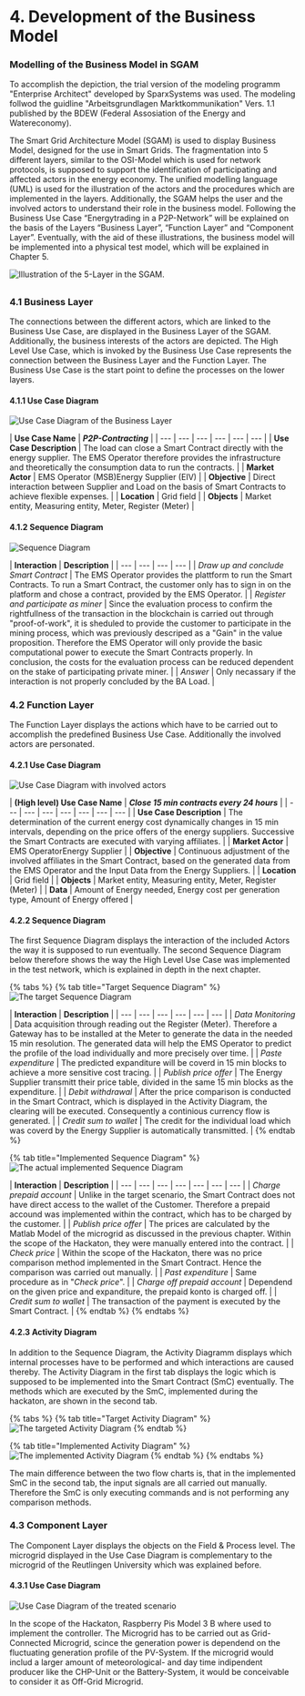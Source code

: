 # 4. Development of the Business Model

### Modelling of the Business Model in SGAM

To accomplish the depiction, the trial version of the modeling programm "Enterprise Architect" developed by SparxSystems was used. The modeling follwod the guidline "Arbeitsgrundlagen Marktkommunikation" Vers. 1.1 published by the BDEW \(Federal Assosiation of the Energy and Watereconomy\).

The Smart Grid Architecture Model \(SGAM\) is used to display Business Model, designed for the use in Smart Grids. The fragmentation into 5 different layers, similar to the OSI-Model which is used for network protocols, is supposed to support the identification of participating and affected actors in the energy economy. The unified modelling language \(UML\) is used for the illustration of the actors and the procedures which are implemented in the layers. Additionally, the SGAM helps the user and the involved actors to understand their role in the business model. Following the Business Use Case “Energytrading in a P2P-Network” will be explained on the basis of the Layers “Business Layer”, “Function Layer” and “Component Layer”. Eventually, with the aid of these illustrations, the business model will be implemented into a physical test model, which will be explained in Chapter 5.

![Illustration of the 5-Layer in the SGAM. ](.gitbook/assets/picture-1-illustration-of-the-5-layer-in-the-sgam.png)

## 

### 4.1 Business Layer

The connections between the different actors, which are linked to the Business Use Case, are displayed in the Business Layer of the SGAM. Additionally, the business interests of the actors are depicted. The High Level Use Case, which is invoked by the Business Use Case represents the connection between the Business Layer and the Function Layer. The Business Use Case is the start point to define the processes on the lower layers. 

#### 4.1.1 Use Case Diagram

![Use Case Diagram of the Business Layer](.gitbook/assets/business_layer_dezenmaerkte.JPG)

| **Use Case Name** | _**P2P-Contracting**_ |
| --- | --- | --- | --- | --- | --- |
| **Use Case Description** | The load can close a Smart Contract directly with the energy supplier. The EMS Operator therefore provides the infrastructure and theoretically the consumption data to run the contracts.  |
| **Market Actor** | EMS Operator \(MSB\)Energy Supplier \(EIV\) |
| **Objective** | Direct interaction between Supplier and Load on the basis of Smart Contracts to achieve flexible expenses. |
| **Location** | Grid field |
| **Objects** | Market entity, Measuring entity, Meter, Register \(Meter\) |

#### 4.1.2 Sequence Diagram 

![Sequence Diagram](.gitbook/assets/sequenzdiagramm_dezenmaerkte%20%282%29.JPG)

| **Interaction** | **Description** |
| --- | --- | --- | --- |
| _Draw up and conclude Smart Contract_ | The EMS Operator provides the plattform to run the Smart Contracts. To run a Smart Contract, the customer only has to sign in on the platform and chose a contract, provided by the EMS Operator. |
| _Register and participate as miner_ | Since the evaluation process to confirm the rightfullness of the transaction in the blockchain is carried out through "proof-of-work", it is sheduled to provide the customer to participate in the mining process, which was previously descriped as a "Gain" in the value proposition. Therefore the EMS Operator will only provide the basic computational power to execute the Smart Contracts properly. In conclusion, the costs for the evaluation process can be reduced dependent on the stake of participating private miner.  |
| _Answer_ | Only necassary if the interaction is not properly concluded by the BA Load. |

### 4.2 Function Layer

The Function Layer displays the actions which have to be carried out to accomplish the predefined Business Use Case. Additionally the involved actors are personated.

#### 4.2.1 Use Case Diagram

![Use Case Diagram with involved actors](.gitbook/assets/functio_layer_dezenmaerkte%20%281%29.JPG)

| **\(High level\) Use Case Name** | _**Close 15 min contracts every 24 hours**_ |
| --- | --- | --- | --- | --- | --- | --- |
| **Use Case Description** | The determination of the current energy cost dynamically changes in 15 min intervals, depending on the price offers of the energy suppliers. Successive the Smart Contracts are executed with varying affiliates. |
| **Market Actor** | EMS OperatorEnergy Supplier |
| **Objective** | Continuous adjustment of the involved affiliates in the Smart Contract, based on the generated data from the EMS Operator and the Input Data from the Energy Suppliers. |
| **Location** | Grid field |
| **Objects** | Market entity, Measuring entity, Meter, Register \(Meter\) |
| **Data** | Amount of Energy needed, Energy cost per generation type, Amount of Energy offered  |

#### 

#### 4.2.2 Sequence Diagram

The first Sequence Diagram displays the interaction of the included Actors the way it is supposed to run eventually. The second Sequence Diagram below therefore shows the way the High Level Use Case was implemented in the test network, which is explained in depth in the next chapter. 

{% tabs %}
{% tab title="Target Sequence Diagram" %}
![The target Sequence Diagram](.gitbook/assets/sequenzdiagramm_dezenmaerkte_fl_soll%20%281%29.JPG)

| **Interaction** | **Description** |
| --- | --- | --- | --- | --- | --- |
| _Data Monitoring_ | Data acquisition through reading out the Register \(Meter\). Therefore a Gateway has to be installed at the Meter to generate the data in the needed 15 min resolution. The generated data will help the EMS Operator to predict the profile of the load individually and more precisely over time. |
| _Paste expenditure_ | The predicted expanditure will be coverd in 15 min blocks to achieve a more sensitive cost tracing.  |
| _Publish price offer_ | The Energy Supplier transmitt their price table, divided in the same 15 min blocks as the expenditure. |
| _Debit withdrawal_ | After the price comparison is conducted in the Smart Contract, which is displayed in the Activity Diagram, the clearing will be executed. Consequently a continious currency flow is generated. |
| _Credit sum to wallet_ | The credit for the individual load which was coverd by the Energy Supplier is automatically transmitted. |
{% endtab %}

{% tab title="Implemented Sequence Diagram" %}
![The actual implemented Sequence Diagram](.gitbook/assets/sequenzdiagramm_dezenmaerkte_fl_ist%20%282%29.JPG)

| **Interaction** | **Description** |
| --- | --- | --- | --- | --- | --- | --- |
| _Charge prepaid account_ | Unlike in the target scenario, the Smart Contract does not have direct access to the wallet of the Customer. Therefore a prepaid accound was implemented within the contract, which has to be charged by the customer.  |
| _Publish price offer_ | The prices are calculated by the Matlab Model of the microgrid as discussed in the previous chapter. Within the scope of the Hackaton, they were manually entered into the contract. |
| _Check price_ | Within the scope of the Hackaton, there was no price comparison method implemented in the Smart Contract. Hence the comparison was carried out manually. |
| _Past expenditure_ | Same procedure as in "_Check price_". |
| _Charge off prepaid account_ | Dependend on the given price and expanditure, the prepaid konto is charged off. |
| _Credit sum to wallet_ | The transaction of the payment is executed by the Smart Contract. |
{% endtab %}
{% endtabs %}

#### 4.2.3 Activity Diagram

In addition to the Sequence Diagram, the Activity Diagramm displays which internal processes have to be performed and which interactions are caused thereby. The Activity Diagram in the first tab displays the logic which is supposed to be implemented into the Smart Contract \(SmC\) eventually. The methods which are executed by the SmC, implemented during the hackaton, are shown in the second tab.

{% tabs %}
{% tab title="Target Activity Diagram" %}
![The targeted Activity Diagram](.gitbook/assets/activity_diagramm_smc_dezenmaerkte_soll.JPG)
{% endtab %}

{% tab title="Implemented Activity Diagram" %}
![The implemented Activity Diagram](.gitbook/assets/activity_diagramm_smc_dezenmaerkte_ist.JPG)
{% endtab %}
{% endtabs %}

The main difference between the two flow charts is, that in the implemented SmC in the second tab, the input signals are all carried out manually. Therefore the SmC is only executing commands and is not performing any comparison methods.

### 4.3 Component Layer

The Component Layer displays the objects on the Field & Process level. The microgrid displayed in the Use Case Diagram is complementary to the microgrid of the Reutlingen University which was explained before.

#### 4.3.1 Use Case Diagram

![Use Case Diagram of the treated scenario](.gitbook/assets/componentlayer_dezenmaerkte.JPG)

In the scope of the Hackaton, Raspberry Pis Model 3 B where used to implement the controller. The Microgrid has to be carried out as Grid-Connected Microgrid, scince the generation power is dependend on the fluctuating generation profile of the PV-System. If the microgrid would includ a larger amount of meteorological- and day time indipendent producer like the CHP-Unit or the Battery-System, it would be  conceivable to consider it as Off-Grid Microgrid.

